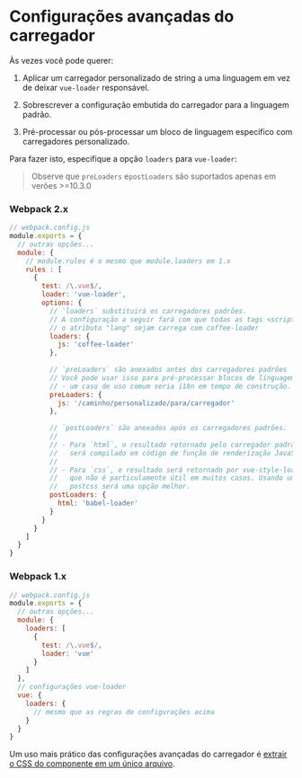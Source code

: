 # Configurações avançadas do carregador

Às vezes você pode querer:

1. Aplicar um carregador personalizado de string a uma linguagem em vez de deixar `vue-loader` responsável. 

2. Sobrescrever a configuração embutida do carregador para a linguagem padrão. 

3. Pré-processar ou pós-processar um bloco de linguagem especifico com carregadores personalizado.

Para fazer isto, especifique a opção `loaders` para `vue-loader`:

> Observe que `preLoaders` e`postLoaders` são suportados apenas em verões >=10.3.0



### Webpack 2.x

```js
// webpack.config.js
module.exports = {
  // outras opções...
  module: {
    // module.rules é o mesmo que module.loaders em 1.x
    rules : [
      {
        test: /\.vue$/,
        loader: 'vue-loader',
        options: {
          // `loaders` substituirá os carregadores padrões.
          // A configuração a seguir fará com que todas as tags <script> sem 
          // o atributo "lang" sejam carrega com coffee-loader
          loaders: {
            js: 'coffee-loader'
          },
          
          // `preLoaders` são anexados antes dos carregadores padrões
          // Você pode usar isso para pré-processar blocos de linguagem 
          // - um caso de uso comum seria i18n em tempo de construção.
          preLoaders: {
            js: '/caminho/personalizado/para/carregador'
          },
          
          // `postLoaders` são anexados após os carregadores padrões.
          // 
          // - Para `html`, o resultado retornado pelo carregador padrão
          //   será compilado em código de função de renderização JavaScript.
          //
          // - Para `css`, o resultado será retornado por vue-style-loader
          //   que não é particulamente útil em muitos casos. Usando um plugin
          //   postcss será uma opção melhor.
          postLoaders: {
            html: 'babel-loader'
          }
        }
      }
    ]
  }
}
```

### Webpack 1.x

```js
// webpack.config.js
module.exports = {
  // outras opções...
  module: {
    loaders: [
      {
        test: /\.vue$/,
        loader: 'vue'
      }
    ]
  },
  // configurações vue-loader
  vue: {
    loaders: {
      // mesmo que as regras de configurações acima
    }
  }
}
```

Um uso mais prático das configurações avançadas do carregador é [extrair o CSS do componente em um único arquivo](./extract-css.md).